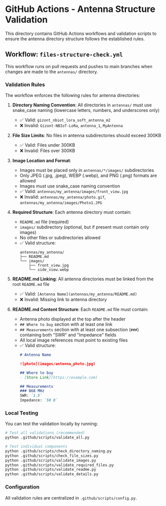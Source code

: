 # GitHub Actions - Antenna Structure Validation

This directory contains GitHub Actions workflows and validation scripts to ensure the antenna directory structure follows the established rules.

## Workflow: `files-structure-check.yml`

This workflow runs on pull requests and pushes to main branches when changes are made to the `antennas/` directory.

### Validation Rules

The workflow enforces the following rules for antenna directories:

1. **Directory Naming Convention**: All directories in `antennas/` must use snake_case naming (lowercase letters, numbers, and underscores only)
   - ✅ Valid: `gizont_nbiot_lora_soft_antenna_m2`
   - ❌ Invalid: `Gizont-NBIoT-LoRa`, `antenna_1`, `MyAntenna`

2. **File Size Limits**: No files in antenna subdirectories should exceed 300KB
   - ✅ Valid: Files under 300KB
   - ❌ Invalid: Files over 300KB

3. **Image Location and Format**: 
   - Images must be placed only in `antennas/*/images/` subdirectories
   - Only JPEG (.jpg, .jpeg), WEBP (.webp), and PNG (.png) formats are allowed
   - Images must use snake_case naming convention
   - ✅ Valid: `antennas/my_antenna/images/front_view.jpg`
   - ❌ Invalid: `antennas/my_antenna/photo.gif`, `antennas/my_antenna/images/Photo1.JPG`

4. **Required Structure**: Each antenna directory must contain:
   - `README.md` file (required)
   - `images/` subdirectory (optional, but if present must contain only images)
   - No other files or subdirectories allowed
   - ✅ Valid structure:
     ```
     antennas/my_antenna/
     ├── README.md
     └── images/
         ├── front_view.jpg
         └── side_view.webp
     ```

5. **README.md Linking**: All antenna directories must be linked from the root `README.md` file
   - ✅ Valid: `[Antenna Name](antennas/my_antenna/README.md)`
   - ❌ Invalid: Missing link to antenna directory

6. **README.md Content Structure**: Each `README.md` file must contain:
   - Antenna photo displayed at the top after the header
   - `## Where to buy` section with at least one link
   - `## Measurements` section with at least one subsection (`###`) containing both "SWR" and "Impedance" fields
   - All local image references must point to existing files
   - ✅ Valid structure:
     ```markdown
     # Antenna Name
     
     ![photo](images/antenna_photo.jpg)
     
     ## Where to buy
     - [Store Link](https://example.com)
     
     ## Measurements
     ### 868 MHz
     SWR: `1.5`
     Impedance: `50 Ω`
     ```

### Local Testing

You can test the validation locally by running:

```bash
# Test all validations (recommended)
python .github/scripts/validate_all.py

# Test individual components
python .github/scripts/check_directory_naming.py
python .github/scripts/check_file_sizes.py
python .github/scripts/validate_images.py
python .github/scripts/validate_required_files.py
python .github/scripts/validate_readme.py
python .github/scripts/validate_details.py
```

### Configuration

All validation rules are centralized in `.github/scripts/config.py`. 